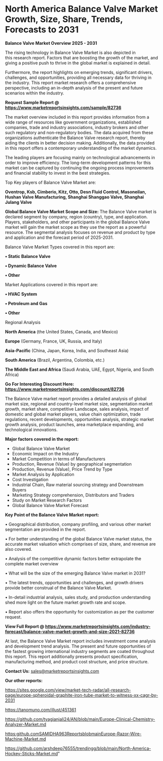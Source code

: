 # North America Balance Valve Market Growth, Size, Share, Trends, Forecasts to 2031

<Strong> Balance Valve Market Overview 2025 - 2031</strong>

The rising technology in Balance Valve Market is also depicted in this research report. Factors that are boosting the growth of the market, and giving a positive push to thrive in the global market is explained in detail.

Furthermore, the report highlights on emerging trends, significant drivers, challenges, and opportunities, providing all necessary data for thriving in the industry. This report market research offers a comprehensive perspective, including an in-depth analysis of the present and future scenarios within the industry.

<strong>Request Sample Report @ <a href=https://www.marketreportsinsights.com/sample/82736>https://www.marketreportsinsights.com/sample/82736</a></strong>

The market overview included in this report provides information from a wide range of resources like government organizations, established companies, trade and industry associations, industry brokers and other such regulatory and non-regulatory bodies. The data acquired from these organizations authenticate the Balance Valve research report, thereby aiding the clients in better decision making. Additionally, the data provided in this report offers a contemporary understanding of the market dynamics.

The leading players are focusing mainly on technological advancements in order to improve efficiency. The long-term development patterns for this market can be captured by continuing the ongoing process improvements and financial stability to invest in the best strategies.

Top Key players of Balance Valve Market are:

<strong>Oventrop, Ksb, Cimberio, Kitz, Otto, Desn Fluid Control, Masoneilan, Hushan Valve Manufacturing, Shanghai Shanggao Valve, Shanghai Julang Valve</strong>

<strong><b>Global Balance Valve Market Scope and Size:</b></strong>
The Balance Valve market is declared segment by company, region (country), type, and application. Players, stakeholders, and other participants in the global Balance Valve market will gain the market scope as they use the report as a powerful resource. The segmental analysis focuses on revenue and product by type and application and the forecast period of 2025-2031.

Balance Valve Market Types covered in this report are:

<strong>• Static Balance Valve

• Dynamic Balance Valve

• Other</strong>

Market Applications covered in this report are:

<strong>• HVAC System

• Petroleum and Gas

• Other</strong> 

Regional Analysis

<strong>North America</strong> (the United States, Canada, and Mexico)

<strong>Europe</strong> (Germany, France, UK, Russia, and Italy)

<strong>Asia-Pacific</strong> (China, Japan, Korea, India, and Southeast Asia)

<strong>South America</strong> (Brazil, Argentina, Colombia, etc.)

<strong>The Middle East and Africa</strong> (Saudi Arabia, UAE, Egypt, Nigeria, and South Africa)

<strong>Go For Interesting Discount Here: <a href=https://www.marketreportsinsights.com/discount/82736>https://www.marketreportsinsights.com/discount/82736</a></strong>

The Balance Valve market report provides a detailed analysis of global market size, regional and country-level market size, segmentation market growth, market share, competitive Landscape, sales analysis, impact of domestic and global market players, value chain optimization, trade regulations, recent developments, opportunities analysis, strategic market growth analysis, product launches, area marketplace expanding, and technological innovations.

<strong><b>Major factors covered in the report:</b></strong>
<ul>
  <li>Global Balance Valve Market </li>
  <li>Economic Impact on the Industry</li>
  <li>Market Competition in terms of Manufacturers</li>
  <li>Production, Revenue (Value) by geographical segmentation</li>
  <li>Production, Revenue (Value), Price Trend by Type</li>
  <li>Market Analysis by Application</li>
  <li>Cost Investigation</li>
  <li>Industrial Chain, Raw material sourcing strategy and Downstream Buyers</li>
  <li>Marketing Strategy comprehension, Distributors and Traders</li>
  <li>Study on Market Research Factors</li>
  <li>Global Balance Valve Market Forecast</li>
</ul>

<strong><b>Key Point of the Balance Valve Market report:</b></strong>

• Geographical distribution, company profiling, and various other market segmentation are provided in the report.

• For better understanding of the global Balance Valve market status, the accurate market valuation which comprises of size, share, and revenue are also covered.

• Analysis of the competitive dynamic factors better extrapolate the complete market overview

• What will be the size of the emerging Balance Valve market in 2031?

• The latest trends, opportunities and challenges, and growth drivers provide better construal of the Balance Valve Market.

• In-detail industrial analysis, sales study, and production understanding shed more light on the future market growth rate and scope.

• Report also offers the opportunity for customization as per the customer request.

<strong><b>View Full Report @ <a href=https://www.marketreportsinsights.com/industry-forecast/balance-valve-market-growth-and-size-2021-82736>https://www.marketreportsinsights.com/industry-forecast/balance-valve-market-growth-and-size-2021-82736</a></b></strong>


At last, the Balance Valve Market report includes investment come analysis and development trend analysis. The present and future opportunities of the fastest growing international industry segments are coated throughout this report. This report additionally presents product specification, manufacturing method, and product cost structure, and price structure.

<strong>Contact Us:</strong>
sales@marketreportsinsights.com

<strong>Our other reports:</strong>

<a href=https://sites.google.com/view/market-tech-radar/all-research-page/europe-spheroidal-graphite-iron-tube-market-to-witness-xx-cagr-by-2031>https://sites.google.com/view/market-tech-radar/all-research-page/europe-spheroidal-graphite-iron-tube-market-to-witness-xx-cagr-by-2031</a>

<a href=https://tanomuno.com/illust/451361>https://tanomuno.com/illust/451361</a>

<a href=https://github.com/tyagianjali24/AN/blob/main/Europe-Clinical-Chemistry-Analyzer-Market.md>https://github.com/tyagianjali24/AN/blob/main/Europe-Clinical-Chemistry-Analyzer-Market.md</a>

<a href=https:github.comSAMIDHA963ReportsblobmainEurope-Razor-Wire-Machine-Market.md>https:github.comSAMIDHA963ReportsblobmainEurope-Razor-Wire-Machine-Market.md</a>

<a href=https://github.com/arshdeep76555/trendingg/blob/main/North-America-Hockey-Sticks-Market.md>https://github.com/arshdeep76555/trendingg/blob/main/North-America-Hockey-Sticks-Market.md</a>"
